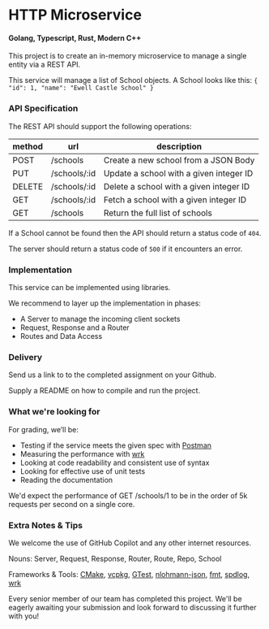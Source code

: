 # HTTP Microservice
#### Golang, Typescript, Rust, Modern C++

This project is to create an in-memory microservice to manage a single entity via a REST API. 

This service will manage a list of School objects. A School looks like this: `{ "id": 1, "name": "Ewell Castle School" }`

### API Specification

The REST API should support the following operations:

|method|url|description|
|------|---|-----------|
|POST   |    /schools     |  Create a new school from a JSON Body |
|PUT    |    /schools/:id |  Update a school with a given integer ID |
|DELETE |    /schools/:id |  Delete a school with a given integer ID |
|GET    |    /schools/:id |  Fetch a school with a given integer ID |
|GET    |    /schools     |  Return the full list of schools |

If a School cannot be found then the API should return a status code of `404`.

The server should return a status code of `500` if it encounters an error.

### Implementation

This service can be implemented using libraries.  

We recommend to layer up the implementation in phases:
- A Server to manage the incoming client sockets
- Request, Response and a Router
- Routes and Data Access

### Delivery

Send us a link to to the completed assignment on your Github. 

Supply a README on how to compile and run the project. 

### What we're looking for

For grading, we’ll be: 
- Testing if the service meets the given spec with [Postman](https://www.postman.com/)
- Measuring the performance with [wrk](https://github.com/wg/wrk)
- Looking at code readability and consistent use of syntax
- Looking for effective use of unit tests
- Reading the documentation

We'd expect the performance of GET /schools/1 to be in the order of 5k requests per second on a single core.

### Extra Notes & Tips

We welcome the use of GitHub Copilot and any other internet resources. 

Nouns: Server, Request, Response, Router, Route, Repo, School

Frameworks & Tools: [CMake](https://cmake.org/), [vcpkg](https://vcpkg.io), [GTest](https://github.com/google/googletest), [nlohmann-json](https://github.com/nlohmann/json), [fmt](https://fmt.dev/), [spdlog](https://github.com/gabime/spdlog), [wrk](https://github.com/wg/wrk)

Every senior member of our team has completed this project. We'll be eagerly awaiting your submission and look forward to discussing it further with you!